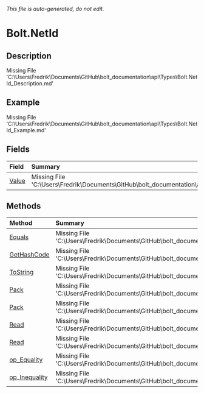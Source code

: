 *This file is auto-generated, do not edit.*

# Bolt.NetId
## Description
Missing File 'C:\Users\Fredrik\Documents\GitHub\bolt_documentation\api\Types\Bolt.NetId_Description.md'
## Example
Missing File 'C:\Users\Fredrik\Documents\GitHub\bolt_documentation\api\Types\Bolt.NetId_Example.md'
## Fields
| Field | Summary |
|:-----|:--------|
|[Value](Bolt.NetId/F/Value.md)|Missing File 'C:\Users\Fredrik\Documents\GitHub\bolt_documentation\api\Types\Bolt.NetId\F\Value_Summary.md'|
## Methods
| Method | Summary |
|:-----|:--------|
|[Equals](Bolt.NetId/M/Equals.md)|Missing File 'C:\Users\Fredrik\Documents\GitHub\bolt_documentation\api\Types\Bolt.NetId\M\Equals_Summary.md'|
|[GetHashCode](Bolt.NetId/M/GetHashCode.md)|Missing File 'C:\Users\Fredrik\Documents\GitHub\bolt_documentation\api\Types\Bolt.NetId\M\GetHashCode_Summary.md'|
|[ToString](Bolt.NetId/M/ToString.md)|Missing File 'C:\Users\Fredrik\Documents\GitHub\bolt_documentation\api\Types\Bolt.NetId\M\ToString_Summary.md'|
|[Pack](Bolt.NetId/M/Pack.md)|Missing File 'C:\Users\Fredrik\Documents\GitHub\bolt_documentation\api\Types\Bolt.NetId\M\Pack_Summary.md'|
|[Pack](Bolt.NetId/M/Pack.md)|Missing File 'C:\Users\Fredrik\Documents\GitHub\bolt_documentation\api\Types\Bolt.NetId\M\Pack_Summary.md'|
|[Read](Bolt.NetId/M/Read.md)|Missing File 'C:\Users\Fredrik\Documents\GitHub\bolt_documentation\api\Types\Bolt.NetId\M\Read_Summary.md'|
|[Read](Bolt.NetId/M/Read.md)|Missing File 'C:\Users\Fredrik\Documents\GitHub\bolt_documentation\api\Types\Bolt.NetId\M\Read_Summary.md'|
|[op_Equality](Bolt.NetId/M/op_Equality.md)|Missing File 'C:\Users\Fredrik\Documents\GitHub\bolt_documentation\api\Types\Bolt.NetId\M\op_Equality_Summary.md'|
|[op_Inequality](Bolt.NetId/M/op_Inequality.md)|Missing File 'C:\Users\Fredrik\Documents\GitHub\bolt_documentation\api\Types\Bolt.NetId\M\op_Inequality_Summary.md'|
